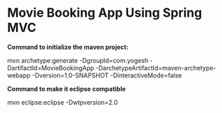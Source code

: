 <h1>Movie Booking App Using Spring MVC</h1>
<b><p>Command to initialize the maven project: </p></b>
<p>mvn archetype:generate -DgroupId=com.yogesh -DartifactId=MovieBookingApp -DarchetypeArtifactId=maven-archetype-webapp -Dversion=1.0-SNAPSHOT -DinteractiveMode=false</p>

<b><p>Command to make it eclipse compatible</p></b>
<p>mvn eclipse:eclipse -Dwtpversion=2.0</p>
